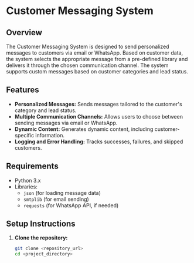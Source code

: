 # Customer Messaging System

## Overview

The Customer Messaging System is designed to send personalized messages to customers via email or WhatsApp. Based on customer data, the system selects the appropriate message from a pre-defined library and delivers it through the chosen communication channel. The system supports custom messages based on customer categories and lead status.

## Features

- **Personalized Messages:** Sends messages tailored to the customer's category and lead status.
- **Multiple Communication Channels:** Allows users to choose between sending messages via email or WhatsApp.
- **Dynamic Content:** Generates dynamic content, including customer-specific information.
- **Logging and Error Handling:** Tracks successes, failures, and skipped customers.

## Requirements

- Python 3.x
- Libraries:
  - `json` (for loading message data)
  - `smtplib` (for email sending)
  - `requests` (for WhatsApp API, if needed)

## Setup Instructions

1. **Clone the repository:**

   ```bash
   git clone <repository_url>
   cd <project_directory>

